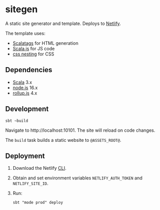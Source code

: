 # sitegen

A static site generator and template. Deploys to [Netlify](https://www.netlify.com/).

The template uses:

- [Scalatags](https://com-lihaoyi.github.io/scalatags/) for HTML generation
- [Scala.js](https://www.scala-js.org/) for JS code
- [css nesting](https://www.w3.org/TR/css-nesting-1/) for CSS

## Dependencies

- [Scala](https://docs.scala-lang.org/) 3.x
- [node.js](https://nodejs.org/en/) 16.x
- [rollup.js](https://www.rollupjs.org/) 4.x

## Development

    sbt ~build

Navigate to http://localhost:10101. The site will reload on code changes.

The `build` task builds a static website to `@ASSETS_ROOT@`.

## Deployment

1. Download the Netlify [CLI](https://docs.netlify.com/cli/get-started/).
1. Obtain and set environment variables `NETLIFY_AUTH_TOKEN` and `NETLIFY_SITE_ID`.
1. Run:

       sbt "mode prod" deploy

